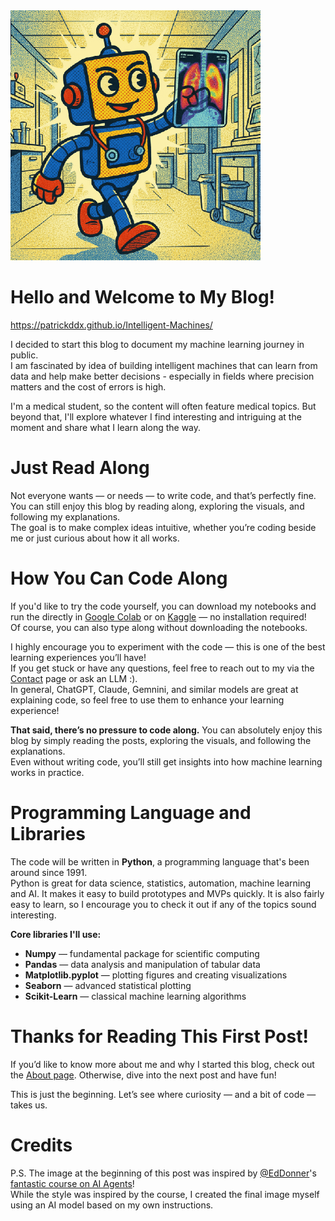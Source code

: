 <img src="images/robot.png">

# Hello and Welcome to My Blog!

https://patrickddx.github.io/Intelligent-Machines/

I decided to start this blog to document my machine learning journey in public.  
I am fascinated by idea of building intelligent machines that can learn from data and help make better decisions - especially in fields where precision matters and the cost of errors is high.

I'm a medical student, so the content will often feature medical topics. But beyond that, I'll explore whatever I find interesting and intriguing at the moment and share what I learn along the way.

# Just Read Along

Not everyone wants — or needs — to write code, and that’s perfectly fine.  
You can still enjoy this blog by reading along, exploring the visuals, and following my explanations.  
The goal is to make complex ideas intuitive, whether you’re coding beside me or just curious about how it all works.

# How You Can Code Along

If you'd like to try the code yourself, you can download my notebooks and run the directly in [Google Colab](https://colab.research.google.com/) or on [Kaggle](https://www.kaggle.com/code)  — no installation required!  
Of course, you can also type along without downloading the notebooks.

I highly encourage you to experiment with the code  — this is one of the best learning experiences you’ll have!  
If you get stuck or have any questions, feel free to reach out to my via the [Contact](https://patrickddx.github.io/Intelligent-Machines/contact.html) page or ask an LLM :).  
In general, ChatGPT, Claude, Gemnini, and similar models are great at explaining code, so feel free to use them to enhance your learning experience!

**That said, there’s no pressure to code along.** You can absolutely enjoy this blog by simply reading the posts, exploring the visuals, and following the explanations.  
Even without writing code, you’ll still get insights into how machine learning works in practice.

# Programming Language and Libraries

The code will be written in **Python**, a programming language that's been around since 1991.  
Python is great for data science, statistics, automation, machine learning and AI. It makes it easy to build prototypes and MVPs quickly. 
It is also fairly easy to learn, so I encourage you to check it out if any of the topics sound interesting.

**Core libraries I'll use:**

- **Numpy** — fundamental package for scientific computing  
- **Pandas** — data analysis and manipulation of tabular data  
- **Matplotlib.pyplot** — plotting figures and creating visualizations  
- **Seaborn** — advanced statistical plotting 
- **Scikit-Learn** — classical machine learning algorithms

# Thanks for Reading This First Post!

If you’d like to know more about me and why I started this blog, check out the [About page](https://patrickddx.github.io/Intelligent-Machines/about.html). Otherwise, dive into the next post and have fun!

This is just the beginning. Let’s see where curiosity — and a bit of code — takes us.

# Credits

P.S. The image at the beginning of this post was inspired by [@EdDonner](https://www.linkedin.com/in/eddonner/)'s [fantastic course on AI Agents](https://www.udemy.com/course/the-complete-agentic-ai-engineering-course/?couponCode=ACCAGE0923)!  
While the style was inspired by the course, I created the final image myself using an AI model based on my own instructions.
